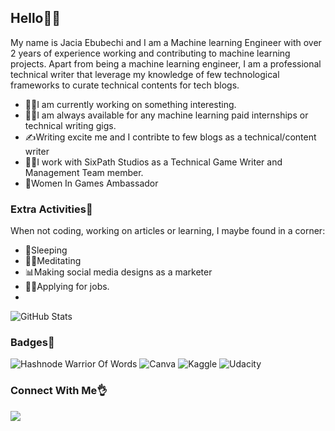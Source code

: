                                                                                                                                       
## **Hello👋👋** 

My name is Jacia Ebubechi and I am a Machine learning Engineer with over 2 years of experience working and contributing to machine learning projects. Apart from being a machine learning engineer, I am a professional technical writer that leverage my knowledge of few technological frameworks to curate technical contents for tech blogs.

- 👩‍💻I am currently working on something interesting.
- 👩‍🏫I am always available for any machine learning paid internships or technical writing gigs.
- ✍Writing excite me and I contribte to few blogs as a technical/content writer
- 🐱‍🏍I work with SixPath Studios as a Technical Game Writer and Management Team member.
- 🥇Women In Games Ambassador


### **Extra Activities🎉** ###
When not coding, working on articles or learning, I maybe found in a corner:
- 🛌Sleeping
- 🧎‍♀️Meditating
- 📊Making social media designs as a marketer
- 🤸‍♀️Applying for jobs.
-

![GitHub Stats](https://github-readme-stats.vercel.app/api?username=JAC-02&theme=radical)


### **Badges🥇**

![Hashnode Warrior Of Words](https://img.shields.io/badge/Hashnode-2962FF?style=for-the-badge&logo=hashnode&logoColor=white)
![Canva](https://img.shields.io/badge/Canva-%2300C4CC.svg?style=for-the-badge&logo=Canva&logoColor=white)
![Kaggle](https://img.shields.io/badge/Kaggle-035a7d?style=for-the-badge&logo=kaggle&logoColor=white)
![Udacity](https://img.shields.io/badge/Udacity-grey?style=for-the-badge&logo=udacity&logoColor=15B8E6)

### **Connect With Me👌**
![](https://img.shields.io/twitter/url?label=Twitter&style=social&url=https%3A%2F%2Ftwitter.com%2Fjacia_ebubechi)

